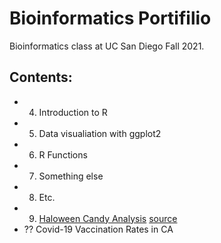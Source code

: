 # Bioinformatics Portifilio

Bioinformatics class at UC San Diego Fall 2021.

## Contents:

- 04. Introduction to R
- 05. Data visualiation with ggplot2
- 06. R Functions
- 07. Something else
- 08. Etc.
- 09. [Haloween Candy Analysis](https://github.com/bioboot/bggn212/blob/main/class09_mini_project/class10.md) [source](https://github.com/bioboot/bggn212/blob/main/class09_mini_project/class09.Rmd) 
- ?? Covid-19 Vaccination Rates in CA


